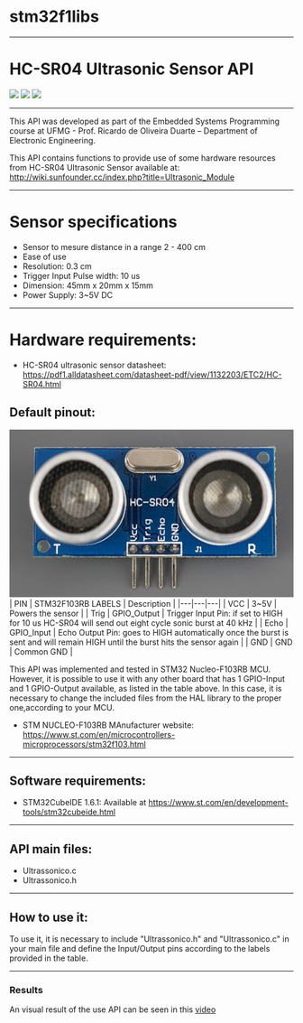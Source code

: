 # stm32f1libs
___
# HC-SR04 Ultrasonic Sensor API

<div align="left">
    <img src="https://img.shields.io/badge/language-c-blue">
    <img src="https://img.shields.io/badge/hardware-stm32-green">
    <img src="https://img.shields.io/badge/license-MIT-blueviolet">
</div>

---

This API was developed as part of the Embedded Systems Programming course at UFMG - Prof. Ricardo de Oliveira Duarte – Department of Electronic Engineering.

This API contains functions to provide use of some hardware resources from HC-SR04 Ultrasonic Sensor available at: http://wiki.sunfounder.cc/index.php?title=Ultrasonic_Module

---
# Sensor specifications
- Sensor to mesure distance in a range 2 - 400 cm
- Ease of use
- Resolution: 0.3 cm
- Trigger Input Pulse width: 10 us
- Dimension: 45mm x 20mm x 15mm
- Power Supply: 3~5V DC

---
# Hardware requirements:
 - HC-SR04 ultrasonic sensor datasheet: https://pdf1.alldatasheet.com/datasheet-pdf/view/1132203/ETC2/HC-SR04.html

## Default pinout:
![HCSR04](HCSR04.jpg)
| PIN | STM32F103RB LABELS | Description |
|---|---|---|
| VCC | 3~5V | Powers the sensor |
| Trig | GPIO_Output | Trigger Input Pin: if set to HIGH for 10 us HC-SR04 will send out eight cycle sonic burst at 40 kHz |
| Echo | GPIO_Input | Echo Output Pin: goes to HIGH automatically once the burst is sent and will remain HIGH until the burst hits the sensor again |
| GND | GND | Common GND |

This API was implemented and tested in STM32 Nucleo-F103RB MCU. However, it is possible to use it with any other board that has 1 GPIO-Input and 1 GPIO-Output available, as listed in the table above. In this case, it is necessary to change the included files from the HAL library to the proper one,according to your MCU.
 
 - STM NUCLEO-F103RB MAnufacturer website: https://www.st.com/en/microcontrollers-microprocessors/stm32f103.html

---
## Software requirements:
- STM32CubeIDE 1.6.1: Available at https://www.st.com/en/development-tools/stm32cubeide.html

---
## API main files:
- Ultrassonico.c
- Ultrassonico.h

---
## How to use it:

To use it, it is necessary to include "Ultrassonico.h" and "Ultrassonico.c" in your main file and define the Input/Output pins according to the labels provided in the table.

---
### Results
An visual result of the use API can be seen in this [video](https://youtu.be/U_fcDDDJzoM)
